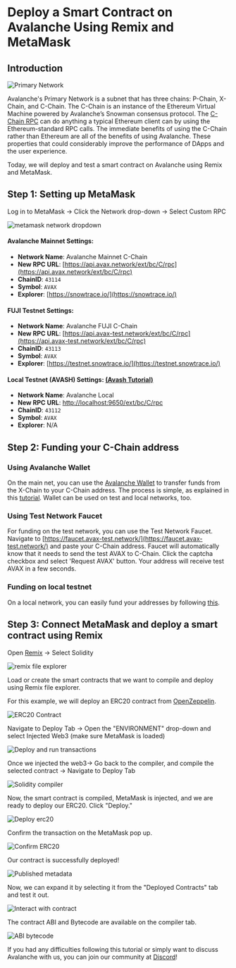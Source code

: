 # Deploy a Smart Contract on Avalanche Using Remix and MetaMask

## Introduction

![Primary Network](/img/image(21).png)

Avalanche's Primary Network is a subnet that has three chains: P-Chain, X-Chain, and C-Chain. The C-Chain is an instance of the Ethereum Virtual Machine powered by Avalanche’s Snowman consensus protocol. The [C-Chain RPC](../../avalanchego-apis/contract-chain-c-chain-api.md) can do anything a typical Ethereum client can by using the Ethereum-standard RPC calls. The immediate benefits of using the C-Chain rather than Ethereum are all of the benefits of using Avalanche. These properties that could considerably improve the performance of DApps and the user experience.

Today, we will deploy and test a smart contract on Avalanche using Remix and MetaMask.

## Step 1: Setting up MetaMask

Log in to MetaMask -&gt; Click the Network drop-down -&gt; Select Custom RPC

![metamask network dropdown](/img/image(60).png)

#### **Avalanche Mainnet Settings:**

* **Network Name**: Avalanche Mainnet C-Chain
* **New RPC URL**: [https://api.avax.network/ext/bc/C/rpc](https://api.avax.network/ext/bc/C/rpc)
* **ChainID**: `43114`
* **Symbol**: `AVAX`
* **Explorer**: [https://snowtrace.io/](https://snowtrace.io/)

#### **FUJI Testnet Settings:**

* **Network Name**: Avalanche FUJI C-Chain
* **New RPC URL**: [https://api.avax-test.network/ext/bc/C/rpc](https://api.avax-test.network/ext/bc/C/rpc)
* **ChainID**: `43113`
* **Symbol**: `AVAX`
* **Explorer**: [https://testnet.snowtrace.io/](https://testnet.snowtrace.io/)

#### **Local Testnet \(AVASH\) Settings:** [\(Avash Tutorial\)](../../tools/avash.md)

* **Network Name**: Avalanche Local
* **New RPC URL**: [http://localhost:9650/ext/bc/C/rpc](http://localhost:9650/ext/bc/C/rpc)
* **ChainID**: `43112`
* **Symbol**: `AVAX`
* **Explorer**: N/A

## Step 2: Funding your C-Chain address

### **Using Avalanche Wallet**

On the main net, you can use the [Avalanche Wallet](https://wallet.avax.network/) to transfer funds from the X-Chain to your C-Chain address. The process is simple, as explained in this [tutorial](../platform/transfer-avax-between-x-chain-and-c-chain.md). Wallet can be used on test and local networks, too.

### **Using Test Network Faucet**

For funding on the test network, you can use the Test Network Faucet. Navigate to [https://faucet.avax-test.network/](https://faucet.avax-test.network/) and paste your C-Chain address. Faucet will automatically know that it needs to send the test AVAX to C-Chain. Click the captcha checkbox and select 'Request AVAX' button. Your address will receive test AVAX in a few seconds.

### Funding on local testnet

On a local network, you can easily fund your addresses by following [this](../platform/create-a-local-test-network.md#getting-avax).

## Step 3: Connect MetaMask and deploy a smart contract using Remix

Open [Remix](https://remix.ethereum.org/) -&gt; Select Solidity

![remix file explorer](/img/remix-file-explorer.png)

Load or create the smart contracts that we want to compile and deploy using Remix file explorer.

For this example, we will deploy an ERC20 contract from [OpenZeppelin](https://openzeppelin.com/contracts).

![ERC20 Contract](/img/erc20-contract.png)

Navigate to Deploy Tab -&gt; Open the "ENVIRONMENT" drop-down and select Injected Web3 \(make sure MetaMask is loaded\)

![Deploy and run transactions](/img/deploy-and-run-transactions.png)

Once we injected the web3-&gt; Go back to the compiler, and compile the selected contract -&gt; Navigate to Deploy Tab

![Solidity compiler](/img/solidity-compiler.png)

Now, the smart contract is compiled, MetaMask is injected, and we are ready to deploy our ERC20. Click "Deploy."

![Deploy erc20](/img/deploy-erc20.png)

Confirm the transaction on the MetaMask pop up.

![Confirm ERC20](/img/confirm-erc20.png)

Our contract is successfully deployed!

![Published metadata](/img/published-metadata.png)

Now, we can expand it by selecting it from the "Deployed Contracts" tab and test it out.

![Interact with contract](/img/interact-with-contract.png)

The contract ABI and Bytecode are available on the compiler tab.

![ABI bytecode](/img/abi-bytecode.png)

If you had any difficulties following this tutorial or simply want to discuss Avalanche with us, you can join our community at [Discord](https://chat.avalabs.org/)!

